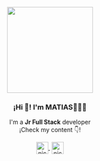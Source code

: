 <p align="center" width="300">
<img align="center" width="200" src="https://media-exp1.licdn.com/dms/image/C4E03AQHAaBF9B4A2fA/profile-displayphoto-shrink_400_400/0/1644495421239?e=1649894400&v=beta&t=kHRCJM1QDKA192Qe7GGhUrgLFkaIO1JipBSmUkigYII" />
   <h3 align="center">¡Hi 👋! I'm MATIAS👨🏻‍💻</h3>
</p>
<p align="center">I'm a <strong>Jr Full Stack</strong> developer<br />¡Check my content 👇!</p>
<p align="center">
   <a href="https://www.linkedin.com/in/diego-matias-torres-/" target="blank" style='margin-right:4px'>
    <img align="center" src="https://cdn.jsdelivr.net/npm/simple-icons@3.0.1/icons/linkedin.svg" alt="nicode" height="28px" width="28px" />
  </a>
  <a href="https://www.instagram.com/matiiias_torresok_/" target="blank">
    <img align="center" src="https://cdn.jsdelivr.net/npm/simple-icons@3.0.1/icons/instagram.svg" alt="nicode" height="28px" width="28px" />
  </a>
</p>
